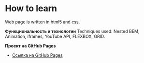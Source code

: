 # How to learn
Web page is written in html5 and css.

**Функциональность и технологии**
Techniques used: Nested BEM, Animation, iframes, YouTube API, FLEXBOX, GRID.

**Проект на GitHub Pages**

* [Ссылка на GitHub Pages](https://kizyalleski.github.io/how-to-learn_en/)
